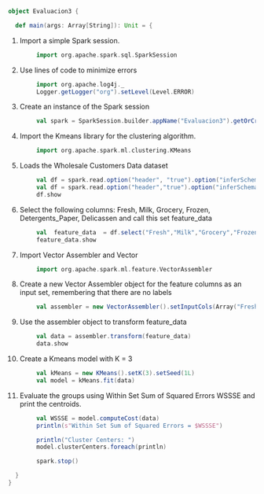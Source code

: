 ```scala
object Evaluacion3 {

  def main(args: Array[String]): Unit = {
```
1. Import a simple Spark session.
```scala        
        import org.apache.spark.sql.SparkSession
```
2. Use lines of code to minimize errors
```scala        
        import org.apache.log4j._
        Logger.getLogger("org").setLevel(Level.ERROR)
```
3. Create an instance of the Spark session
```scala        
        val spark = SparkSession.builder.appName("Evaluacion3").getOrCreate()
```

4. Import the Kmeans library for the clustering algorithm.
```scala
        import org.apache.spark.ml.clustering.KMeans
```
5. Loads the Wholesale Customers Data dataset
```scala        
        val df = spark.read.option("header", "true").option("inferSchema","true")csv("/home/gussy/git_workspace/Big-Data2020/Unidad3/Evaluacion/Wholesale customers data.csv")
        val df = spark.read.option("header","true").option("inferSchema","true")csv("C:/Data2020/Big-Data2020/Unidad3/Evaluacion/Wholesale customers data.csv")
        df.show
```
6. Select the following columns: Fresh, Milk, Grocery, Frozen, Detergents_Paper,
     Delicassen and call this set feature_data
```scala        
        val  feature_data  = df.select("Fresh","Milk","Grocery","Frozen","Detergents_Paper","Delicassen")
        feature_data.show
```
7. Import Vector Assembler and Vector
```scala        
        import org.apache.spark.ml.feature.VectorAssembler
```
8. Create a new Vector Assembler object for the feature columns as an input set, remembering that there are no labels
```scala        
        val assembler = new VectorAssembler().setInputCols(Array("Fresh","Milk","Grocery","Frozen","Detergents_Paper","Delicassen")).setOutputCol("features")
```
9. Use the assembler object to transform feature_data
```scala        
        val data = assembler.transform(feature_data)
        data.show
```
10. Create a Kmeans model with K = 3
```scala        
        val kMeans = new KMeans().setK(3).setSeed(1L)
        val model = kMeans.fit(data)
```
11. Evaluate the groups using Within Set Sum of Squared Errors WSSSE and print the centroids.
```scala
        val WSSSE = model.computeCost(data)
        println(s"Within Set Sum of Squared Errors = $WSSSE")

        println("Cluster Centers: ")
        model.clusterCenters.foreach(println)

        spark.stop()

  }
}
```
